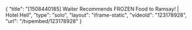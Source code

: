 {
    "title": "[1508440185] Waiter Recommends FROZEN Food to Ramsay! | Hotel Hell",
    "type": "solo",
    "layout": "iframe-static",
    "videoId": "123178928",
    "url": "\/tvpembed\/123178928"
}